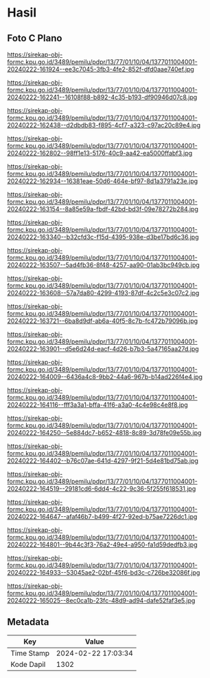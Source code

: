 # Hasil

## Foto C Plano

https://sirekap-obj-formc.kpu.go.id/3489/pemilu/pdpr/13/77/01/10/04/1377011004001-20240222-161924--ee3c7045-3fb3-4fe2-852f-dfd0aae740ef.jpg

https://sirekap-obj-formc.kpu.go.id/3489/pemilu/pdpr/13/77/01/10/04/1377011004001-20240222-162241--16108f88-b892-4c35-b193-df90946d07c8.jpg

https://sirekap-obj-formc.kpu.go.id/3489/pemilu/pdpr/13/77/01/10/04/1377011004001-20240222-162438--d2dbdb83-f895-4cf7-a323-c97ac20c89e4.jpg

https://sirekap-obj-formc.kpu.go.id/3489/pemilu/pdpr/13/77/01/10/04/1377011004001-20240222-162802--98ff1e13-5176-40c9-aa42-ea5000ffabf3.jpg

https://sirekap-obj-formc.kpu.go.id/3489/pemilu/pdpr/13/77/01/10/04/1377011004001-20240222-162934--16381eae-50d6-464e-bf97-8d1a3791a23e.jpg

https://sirekap-obj-formc.kpu.go.id/3489/pemilu/pdpr/13/77/01/10/04/1377011004001-20240222-163154--8a85e59a-fbdf-42bd-bd3f-09e78272b284.jpg

https://sirekap-obj-formc.kpu.go.id/3489/pemilu/pdpr/13/77/01/10/04/1377011004001-20240222-163340--b32cfd3c-f15d-4395-938e-d3be17bd6c36.jpg

https://sirekap-obj-formc.kpu.go.id/3489/pemilu/pdpr/13/77/01/10/04/1377011004001-20240222-163507--5ad4fb36-8f48-4257-aa90-01ab3bc949cb.jpg

https://sirekap-obj-formc.kpu.go.id/3489/pemilu/pdpr/13/77/01/10/04/1377011004001-20240222-163608--57a7da80-4299-4193-87df-4c2c5e3c07c2.jpg

https://sirekap-obj-formc.kpu.go.id/3489/pemilu/pdpr/13/77/01/10/04/1377011004001-20240222-163721--6ba8d9df-ab6a-40f5-8c7b-fc472b79096b.jpg

https://sirekap-obj-formc.kpu.go.id/3489/pemilu/pdpr/13/77/01/10/04/1377011004001-20240222-163901--d5e6d24d-eacf-4d26-b7b3-5a47165aa27d.jpg

https://sirekap-obj-formc.kpu.go.id/3489/pemilu/pdpr/13/77/01/10/04/1377011004001-20240222-164009--6436a4c8-9bb2-44a6-967b-b14ad226f4e4.jpg

https://sirekap-obj-formc.kpu.go.id/3489/pemilu/pdpr/13/77/01/10/04/1377011004001-20240222-164116--fff3a3a1-bffa-41f6-a3a0-4c4e98c4e8f8.jpg

https://sirekap-obj-formc.kpu.go.id/3489/pemilu/pdpr/13/77/01/10/04/1377011004001-20240222-164250--5e884dc7-b652-4818-8c89-3d78fe09e55b.jpg

https://sirekap-obj-formc.kpu.go.id/3489/pemilu/pdpr/13/77/01/10/04/1377011004001-20240222-164402--b76c07ae-641d-4297-9f21-5d4e81bd75ab.jpg

https://sirekap-obj-formc.kpu.go.id/3489/pemilu/pdpr/13/77/01/10/04/1377011004001-20240222-164519--29181cd6-6dd4-4c22-9c36-5f255f618531.jpg

https://sirekap-obj-formc.kpu.go.id/3489/pemilu/pdpr/13/77/01/10/04/1377011004001-20240222-164647--afaf46b7-b499-4f27-92ed-b75ae7226dc1.jpg

https://sirekap-obj-formc.kpu.go.id/3489/pemilu/pdpr/13/77/01/10/04/1377011004001-20240222-164801--9b44c3f3-76a2-49e4-a950-fa1d59dedfb3.jpg

https://sirekap-obj-formc.kpu.go.id/3489/pemilu/pdpr/13/77/01/10/04/1377011004001-20240222-164933--53045ae2-02bf-45f6-bd3c-c726be32086f.jpg

https://sirekap-obj-formc.kpu.go.id/3489/pemilu/pdpr/13/77/01/10/04/1377011004001-20240222-165025--8ec0ca1b-23fc-48d9-ad94-dafe52faf3e5.jpg


## Metadata

| Key        | Value               |
| ---------- | ------------------- |
| Time Stamp | 2024-02-22 17:03:34 |
| Kode Dapil | 1302                |



